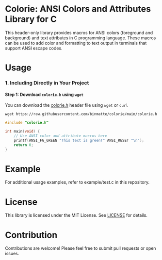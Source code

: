 # Colorie: ANSI Colors and Attributes Library for C

This header-only library provides macros for ANSI colors (foreground and background) and text attributes in C programming language. These macros can be used to add color and formatting to text output in terminals that support ANSI escape codes.

# Usage

### 1. Including Directly in Your Project

#### Step 1: Download `colorie.h` using `wget`

You can download the [colorie.h](include/colorie/old.h) header file using `wget` or `curl`
```shell
wget https://raw.githubusercontent.com/binmatte/colorie/main/colorie.h
```

```c
#include "colorie.h"

int main(void) {
    // Use ANSI color and attribute macros here
    printf(ANSI_FG_GREEN "This text is green!" ANSI_RESET "\n");
    return 0;
}
```

# Example

For additional usage examples, refer to example/test.c in this repository.

# License

This library is licensed under the MIT License. See [LICENSE](LICENSE) for details.

# Contribution

Contributions are welcome! Please feel free to submit pull requests or open issues.